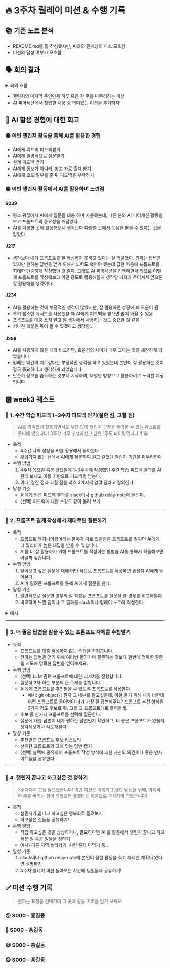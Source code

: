# 🔥 3주차 릴레이 미션 & 수행 기록
## 📚 기존 노트 분석

- README.md를 잘 작성했지만, AI와의 관계성이 다소 모호함
- 미션의 달성 여부가 모호함


## 🗣️ 회의 결과

<details>
<summary>회의 흐름</summary>
<div markdown="1">

## 회의 흐름(나중에 다시 정리하기)
- 미션을 하면서 릴레이 프로젝트를 퀘스트를 수행하는 것이 쉽지 않다.
- **"하나의 숙제처럼 느껴진다."**
- 하지만 AI 활용은 하도록 하고싶다.
- AI 피어세션하고 겹치는 느낌이 든다. -> 오히려 같이 연결하는 건? 
- 하루를 마무리하면서 할 수 있을만한 미션은 어떨까?
- 챌린지를 마무리할 수 있는 퀘스트
- 3주간의 과제로 지친 우리 몸!
    - 디스크 조심!
- 질문을 제대로 하기
    - 프롬프트를 정성껏!
</div>
</details>

- 챌린지의 마지막 주인만큼 하루 혹은 한 주를 마무리하는 미션 
- AI 피어세션에서 할법한 내용 중 의미있는 미션을 추가하자!

## 🌝 AI 활용 경험에 대한 회고
### 🟢 이번 챌린지 활동을 통해 AI를 활용한 경험
- AI에게 리드미 피드백받기
- AI에게 일방적으로 질문받기
- 설계 피드백 받기
- AI에게 정보가 아니라, 참고 자료 출처 받기
- AI에게 코드 일부를 준 뒤 피드백을 부탁하기


### 🟢 이번 챌린지 활동에서 AI를 활용하며 느낀점
#### S039
- 평소 귀찮아서 AI에게 질문을 대충 하며 사용했는데, 다른 분의 AI 피어세션 활동을 보고 프롬프트의 중요성을 깨달았다.
- AI를 다양한 곳에 활용해보니 생각보다 다양한 곳에서 도움을 받을 수 있다는 것을 알았다.

#### J217
- 생각보다 내가 프롬프트를 잘 작성하지 못하고 있다는 걸 깨달았다. 원하는 답변은 있지만 원하는 답변을 얻기 위해서 노력도 했어야 했는데 급한 마음에 프롬프트를 최대한 단순하게 작성했던 것 같다. 그래도 AI 피어세션을 진행하면서 앞으로 어떻게 프롬프트를 작성해보고 어떤 용도로 활용해볼지 생각할 기회가 주어져서 앞으론 잘 활용해볼 생각이다. 
#### J234
- AI를 활용하는 것에 부정적인 생각이 많았지만, 잘 활용하면 성장에 꽤 도움이 됨
- 특히 생소한 메서드를 사용했을 때 AI에게 피드백을 받으면 많이 배울 수 있음
- 프롬프트를 대충 쓰지 말고 잘 생각해서 사용하는 것도 중요한 것 같음
- 지나친 복붙은 독이 될 수 있겠다고 생각함...
#### J298
- AI를 사용하지 않을 때와 비교하면, 효율성의 차이가 매우 크다는 것을 체감하게 되었습니다
- 원래는 약간의 치트같다는 부정적인 생각을 하고 있었는데 본인이 잘 활용하는 것이 결국 중요하다고 생각하게 되었습니다
- 단순히 정보를 습득하는 것부터 시작하여, 다양한 방향으로 활용하려고 노력할 예정입니다

## 🆀 week3 퀘스트

### 📌 1. 주간 학습 피드백 1~3주차 피드백 받기(잘한 점, 고칠 점)

> AI를 의미있게 활용하면서도 부담 없이 챌린지 과정을 돌아볼 수 있는 퀘스트를 준비해 봤습니다! 3주간 너무 고생하셨고 남은 1주도 파이팅입니다 !! 😀

- 목적
    - 4주간 나의 성장을 AI를 활용해서 돌아본다
    - 부담가지 않는 선에서 AI에게 질문하여 길고 길었던 챌린지 기간을 마무리한다
- 수행 방법
    1. 4주차 목요일 혹은 금요일에 1~3주차에 작성했던 주간 학습 피드백 결과를 AI한테 보내고 이를 기반으로 피드백을 받는다.
    2. 이때, 잘한 점과 고칠 점을 최소 3가지씩 알려 달라고 질의한다.
- 달성 기준
    - AI에게 받은 피드백 결과를 slack이나 github relay-note에 올린다.
    - (선택) 피드백에 대한 소감도 같이 올려 보기
---
### 📌 2. 프롬프트 길게 작성해서 제대로된 질문하기
- 목적
    - 프롬프트 엔지니어링이라는 분야가 따로 있을만큼 프롬프트를 잘짜면 AI에게 더 퀄리티가 높은 대답을 받을 수 있습니다.
    - AI를 더 잘 활용하기 위해 프롬프트를 작성하는 방법을 AI를 통해서 학습해보면 어떨까 싶습니다. 
- 수행 방법
    1. 물어보고 싶은 질문에 대해 어떤 식으로 프롬프트를 작성하면 좋을지 AI에게 물어본다.
    2. AI가 알려준 프롬프트를 통해 AI에게 질문을 한다.
- 달성 기준
    1. 일반적으로 질문한 경우와 잘 작성된 프롬프트를 질문을 한 경우를 비교해본다.
    2. 비교하며 느낀 점이나 그 결과를 slack이나 릴레이 노트에 작성한다.

<details>
<summary>예시</summary>

```
# GPT
.git/index에 대해 AI에게 물어보려고 하는데 어떤 식으로 물어보면 퀄리티 높은 대답을 받을지 프롬프트를 짜줘
```

</details>

---

### 📌 3. 더 좋은 답변을 받을 수 있는 프롬프트 자체를 추천받기
- 목적
    - 프롬프트를 대충 작성하지 않는 습관을 가져봅니다.
    - 원하는 답변을 얻기 위해 여러번 돌아가며 질문하는 것보다 한번에 명확한 질문을 시도해 명확한 답변을 얻어보세요.
- 수행 방법
    - (선택) LLM 관련 프롬프트에 대한 리서치를 진행합니다.
    - 질문하고자 하는 부분의 큰 주제를 정합니다.
    - AI에게 프롬프트를 추천받을 수 있도록 프롬프트를 작성한다.
        - 예시: git object가 뭔지 그 내부를 알고싶은데, 이걸 알기 위해 내가 너한테 어떤 프롬프트로 물어봐야 너가 가장 잘 답변해주니? 프롬프트 추천 형식을 3가지 정도 후보로 줘. 그럼 그 프롬프트대로 물어볼게.
    - 후보 중 한가지 프롬프트를 선택해 질문한다.
    - 질문에 대한 답변이 내가 원하는 답변인지 확인하고, 더 좋은 프롬프트가 있을지 생각해보거나 시도해본다.
- 달성 기준
    - 추천받은 프롬프트 후보 리스트업
    - 선택한 프롬프트와 그에 맞는 답변 캡처
    - (선택) 슬랙에 공유하여 프롬프트 작성 방식에 대한 자신의 의견이나 좋은 인사이트들을 공유한다.

---
### 📌 4. 챌린지 끝나고 하고싶은 것 정하기

>  3주차까지 고생 많으셨습니다! 이번 미션은 이렇게 고생한 당신을 위해, 마지막 한 주를 버티는 힘이 되었으면 좋겠다는 마음으로 구성하게 되었습니다!


- 목적
    - 챌린지가 끝나고 하고싶은 행복회로 돌려보기
    - 하고싶은 것들을 공유하기!
- 수행 방법
    - 직접 하고싶은 것을 상상하거나, 필요하다면 AI 를 활용해서 챌린지 끝나고 하고싶은 일 혹은 일들을 정하기
    - 예시) 다른 지역 놀러가기, 치킨 혼자 다먹기 등..
- 달성 기준
    1. slack이나 github relay-note에 본인이 정한 활동을 적고 자세한 계획이 있다면 설명하기
    2. 4주차 릴레이 미션 돌아보는 시간에 팀원들과 공유하기!


## ✅ 미션 수행 기록
> 원하는 표정을 선택하여 그 곳에 활동 기록을 남겨 보세요!

### 😛 S000 - 홍길동

### 🥲 S000 - 홍길동

### 😅 S000 - 홍길동

### 😋 S000 - 홍길동
